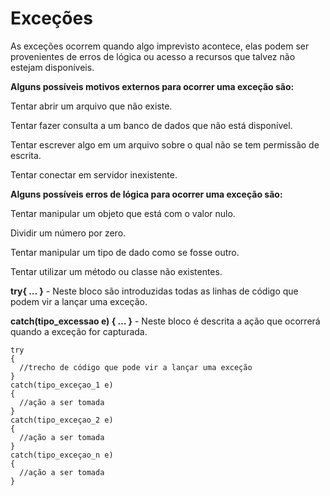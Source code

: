 # Exceções

As exceções ocorrem quando algo imprevisto acontece, elas podem ser provenientes de erros de lógica ou acesso a recursos que talvez não estejam disponíveis.

**Alguns possíveis motivos externos para ocorrer uma exceção são:**

Tentar abrir um arquivo que não existe.

Tentar fazer consulta a um banco de dados que não está disponível.

Tentar escrever algo em um arquivo sobre o qual não se tem permissão de escrita.

Tentar conectar em servidor inexistente.

**Alguns possíveis erros de lógica para ocorrer uma exceção são:**

Tentar manipular um objeto que está com o valor nulo.

Dividir um número por zero.

Tentar manipular um tipo de dado como se fosse outro.

Tentar utilizar um método ou classe não existentes.

**try{ … }** - Neste bloco são introduzidas todas as linhas de código que podem vir a lançar uma exceção.

**catch(tipo_excessao e) { … }** - Neste bloco é descrita a ação que ocorrerá quando a exceção for capturada.

    try
    {
      //trecho de código que pode vir a lançar uma exceção
    }
    catch(tipo_exceçao_1 e)
    {
      //ação a ser tomada
    }
    catch(tipo_exceçao_2 e)
    {
      //ação a ser tomada
    }
    catch(tipo_exceçao_n e)
    {
      //ação a ser tomada
    }
